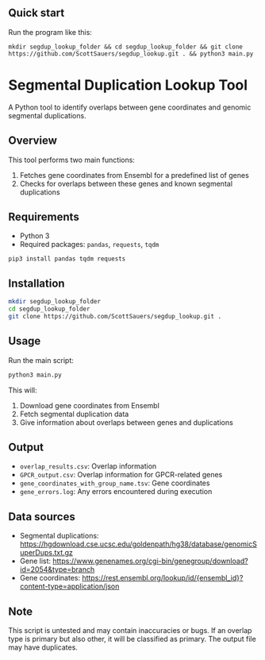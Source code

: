 ## Quick start

Run the program like this:
```
mkdir segdup_lookup_folder && cd segdup_lookup_folder && git clone https://github.com/ScottSauers/segdup_lookup.git . && python3 main.py
```

# Segmental Duplication Lookup Tool

A Python tool to identify overlaps between gene coordinates and genomic segmental duplications.

## Overview

This tool performs two main functions:
1. Fetches gene coordinates from Ensembl for a predefined list of genes
2. Checks for overlaps between these genes and known segmental duplications

## Requirements

- Python 3
- Required packages: `pandas`, `requests`, `tqdm`

```pip3 install pandas tqdm requests```

## Installation

```bash
mkdir segdup_lookup_folder
cd segdup_lookup_folder
git clone https://github.com/ScottSauers/segdup_lookup.git .
```

## Usage

Run the main script:

```bash
python3 main.py
```

This will:
1. Download gene coordinates from Ensembl
2. Fetch segmental duplication data
3. Give information about overlaps between genes and duplications

## Output

- `overlap_results.csv`: Overlap information
-  `GPCR_output.csv`: Overlap information for GPCR-related genes
- `gene_coordinates_with_group_name.tsv`: Gene coordinates
- `gene_errors.log`: Any errors encountered during execution

## Data sources
- Segmental duplications: https://hgdownload.cse.ucsc.edu/goldenpath/hg38/database/genomicSuperDups.txt.gz
- Gene list: https://www.genenames.org/cgi-bin/genegroup/download?id=2054&type=branch
- Gene coordinates: https://rest.ensembl.org/lookup/id/{ensembl_id}?content-type=application/json

## Note

This script is untested and may contain inaccuracies or bugs. If an overlap type is primary but also other, it will be classified as primary. The output file may have duplicates.
